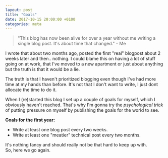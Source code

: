 ```yaml
---
layout: post
title: "Goals"
date: 2017-10-15 20:00:00 +0100
categories: meta
---
```

> "This blog has now been alive for over a year without me writing a single blog post.
> It's about time that changed." - Me

I wrote that about two months ago, posted the first "real" blogpost about 2 weeks later and then.. nothing. I could blame this on having a lot of stuff going on at work, that I've moved to a new apartment or just about anything but the truth is that it would be a lie. 

The truth is that I haven't prioritized blogging even though I've had more time at my hands than before. It's not that I don't want to write, I just dont allocate the time to do it.

When I (re)started this blog I set up a couple of goals for myself, which I obviously haven't reached. That's why I'm gonna try the *psychological trick* of putting pressure on myself by publishing the goals for the world to see. 

__Goals for the first year:__
- Write at least one blog post every two weeks.
- Write at least one "meatier" technical post every two months.

It's nothing fancy and should really not be that hard to keep up with.  
So, here we go again.
